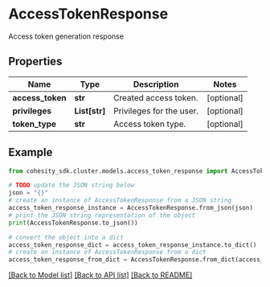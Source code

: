 # AccessTokenResponse

Access token generation response

## Properties

Name | Type | Description | Notes
------------ | ------------- | ------------- | -------------
**access_token** | **str** | Created access token. | [optional] 
**privileges** | **List[str]** | Privileges for the user. | [optional] 
**token_type** | **str** | Access token type. | [optional] 

## Example

```python
from cohesity_sdk.cluster.models.access_token_response import AccessTokenResponse

# TODO update the JSON string below
json = "{}"
# create an instance of AccessTokenResponse from a JSON string
access_token_response_instance = AccessTokenResponse.from_json(json)
# print the JSON string representation of the object
print(AccessTokenResponse.to_json())

# convert the object into a dict
access_token_response_dict = access_token_response_instance.to_dict()
# create an instance of AccessTokenResponse from a dict
access_token_response_from_dict = AccessTokenResponse.from_dict(access_token_response_dict)
```
[[Back to Model list]](../README.md#documentation-for-models) [[Back to API list]](../README.md#documentation-for-api-endpoints) [[Back to README]](../README.md)


